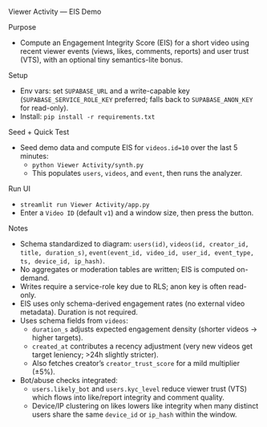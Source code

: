 Viewer Activity — EIS Demo

Purpose
- Compute an Engagement Integrity Score (EIS) for a short video using recent viewer events (views, likes, comments, reports) and user trust (VTS), with an optional tiny semantics-lite bonus.

Setup
- Env vars: set `SUPABASE_URL` and a write-capable key (`SUPABASE_SERVICE_ROLE_KEY` preferred; falls back to `SUPABASE_ANON_KEY` for read-only).
- Install: `pip install -r requirements.txt`

Seed + Quick Test
- Seed demo data and compute EIS for `videos.id=10` over the last 5 minutes:
  - `python Viewer Activity/synth.py`
  - This populates `users`, `videos`, and `event`, then runs the analyzer.

Run UI
- `streamlit run Viewer Activity/app.py`
- Enter a `Video ID` (default `v1`) and a window size, then press the button.

Notes
- Schema standardized to diagram: `users(id)`, `videos(id, creator_id, title, duration_s)`, `event(event_id, video_id, user_id, event_type, ts, device_id, ip_hash)`.
- No aggregates or moderation tables are written; EIS is computed on-demand.
- Writes require a service-role key due to RLS; anon key is often read-only.
- EIS uses only schema-derived engagement rates (no external video metadata). Duration is not required.
- Uses schema fields from `videos`:
  - `duration_s` adjusts expected engagement density (shorter videos → higher targets).
  - `created_at` contributes a recency adjustment (very new videos get target leniency; >24h slightly stricter).
  - Also fetches creator’s `creator_trust_score` for a mild multiplier (±5%).
- Bot/abuse checks integrated:
  - `users.likely_bot` and `users.kyc_level` reduce viewer trust (VTS) which flows into like/report integrity and comment quality.
  - Device/IP clustering on likes lowers like integrity when many distinct users share the same `device_id` or `ip_hash` within the window.
